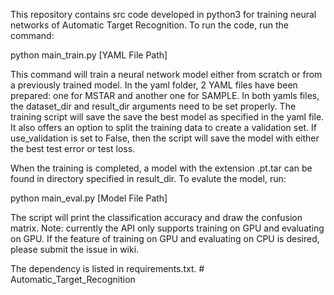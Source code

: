 This repository contains src code developed in python3 for training neural networks of Automatic 
Target Recognition. To run the code, run the command:

python main_train.py [YAML File Path]

This command will train a neural network model either from scratch or from a 
previously trained model. In the yaml folder, 2 YAML files have been prepared: one
for MSTAR and another one for SAMPLE. In both yamls files, the dataset_dir and result_dir
arguments need to be set properly. The training script will save the save the best model as
specified in the yaml file. It also offers an option to split the training data to create
a validation set. If use_validation is set to False, then the script will save the model with
either the best test error or test loss. 

When the training is completed, a model with the extension .pt.tar can be found in directory 
specified in result_dir. To evalute the model, run:

python main_eval.py [Model File Path]

The script will print the classification accuracy and draw the confusion matrix. Note: currently
the API only supports training on GPU and evaluating on GPU. If the feature of training on GPU and 
evaluating on CPU is desired, please submit the issue in wiki.

The dependency is listed in requirements.txt. # Automatic_Target_Recognition
